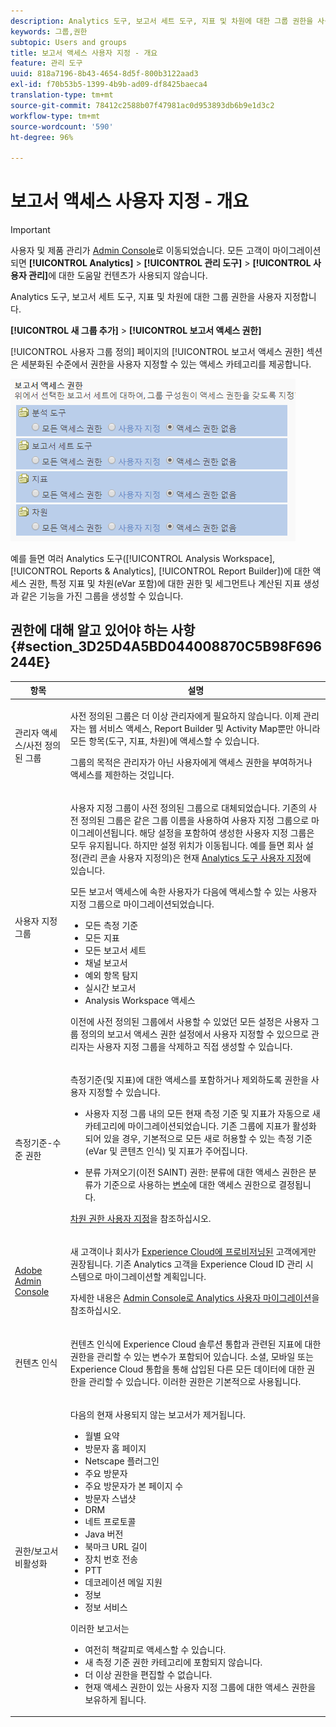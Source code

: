 ```yaml
---
description: Analytics 도구, 보고서 세트 도구, 지표 및 차원에 대한 그룹 권한을 사용자 지정합니다.
keywords: 그룹,권한
subtopic: Users and groups
title: 보고서 액세스 사용자 지정 - 개요
feature: 관리 도구
uuid: 818a7196-8b43-4654-8d5f-800b3122aad3
exl-id: f70b53b5-1399-4b9b-ad09-df8425baeca4
translation-type: tm+mt
source-git-commit: 78412c2588b07f47981ac0d953893db6b9e1d3c2
workflow-type: tm+mt
source-wordcount: '590'
ht-degree: 96%

---
```


# 보고서 액세스 사용자 지정 - 개요

>[!IMPORTANT]
>
>사용자 및 제품 관리가 [Admin Console](https://helpx.adobe.com/kr/enterprise/using/admin-console.html)로 이동되었습니다. 모든 고객이 마이그레이션되면 **[!UICONTROL Analytics]** > **[!UICONTROL 관리 도구]** > **[!UICONTROL 사용자 관리]**&#x200B;에 대한 도움말 컨텐츠가 사용되지 않습니다.

Analytics 도구, 보고서 세트 도구, 지표 및 차원에 대한 그룹 권한을 사용자 지정합니다.

**[!UICONTROL 새 그룹 추가]** > **[!UICONTROL 보고서 액세스 권한]**

[!UICONTROL 사용자 그룹 정의] 페이지의 [!UICONTROL 보고서 액세스 권한] 섹션은 세분화된 수준에서 권한을 사용자 지정할 수 있는 액세스 카테고리를 제공합니다.

![](assets/report-access.png)

예를 들면 여러 Analytics 도구([!UICONTROL Analysis Workspace], [!UICONTROL Reports &amp; Analytics], [!UICONTROL Report Builder])에 대한 액세스 권한, 특정 지표 및 차원(eVar 포함)에 대한 권한 및 세그먼트나 계산된 지표 생성과 같은 기능을 가진 그룹을 생성할 수 있습니다.

## 권한에 대해 알고 있어야 하는 사항 {#section_3D25D4A5BD044008870C5B98F696244E}

<table id="table_DB7806E05E2040EC9A4CB7C3596879EC"> 
 <thead> 
  <tr> 
   <th colname="col1" class="entry"> 항목 </th> 
   <th colname="col2" class="entry"> 설명 </th> 
  </tr> 
 </thead>
 <tbody> 
  <tr> 
   <td colname="col1"> <p>관리자 액세스/사전 정의된 그룹 </p> </td> 
   <td colname="col2"> <p> 사전 정의된 그룹은 더 이상 관리자에게 필요하지 않습니다. 이제 관리자는 웹 서비스 액세스, Report Builder 및 Activity Map뿐만 아니라 모든 항목(도구, 지표, 차원)에 액세스할 수 있습니다. </p> <p>그룹의 목적은 관리자가 아닌 사용자에게 액세스 권한을 부여하거나 액세스를 제한하는 것입니다. </p> </td> 
  </tr> 
  <tr> 
   <td colname="col1"> <p>사용자 지정 그룹 </p> </td> 
   <td colname="col2"> <p> 사용자 지정 그룹이 사전 정의된 그룹으로 대체되었습니다. 기존의 사전 정의된 그룹은 같은 그룹 이름을 사용하여 사용자 지정 그룹으로 마이그레이션됩니다. 해당 설정을 포함하여 생성한 사용자 지정 그룹은 모두 유지됩니다. 하지만 설정 위치가 이동됩니다. 예를 들면 회사 설정(관리 콘솔 사용자 지정의)은 현재 <a href="/help/admin/user-management2/c-customize-report-access/groups-analytics-tools.md"> Analytics 도구 사용자 지정</a>에 있습니다. </p> <p> <span class="term"> 모든 보고서 액세스</span>에 속한 사용자가 다음에 액세스할 수 있는 사용자 지정 그룹으로 마이그레이션되었습니다. </p> 
    <ul id="ul_7E1B443DEEF7452E85FEB30CA0BBC8BE"> 
     <li id="li_A510C2A4129340E0AB08EEBDBE4AEAD9">모든 측정 기준 </li> 
     <li id="li_8BA1D7A2527C4F10AC93108B9E87F418">모든 지표 </li> 
     <li id="li_265830A2C6B94AF28720DA99980EAA51">모든 보고서 세트 </li> 
     <li id="li_685B99DEAB814D7B9C11B14AA4CB8CD4">채널 보고서 </li> 
     <li id="li_B35420302AAB42509BD6AF0FA6349BF8">예외 항목 탐지 </li> 
     <li id="li_3787E4696C454D3ABD1D75F6C282A9A2">실시간 보고서 </li> 
     <li id="li_3797DF9C40D1426588819116362962F5">Analysis Workspace 액세스 </li> 
    </ul> <p>이전에 사전 정의된 그룹에서 사용할 수 있었던 모든 설정은 사용자 그룹 정의<span class="wintitle">의 </span>보고서 액세스 권한</a> 설정에서 사용자 지정할 수 있으므로 관리자는 사용자 지정 그룹을 삭제하고 직접 생성할 수 있습니다. </p> </td> 
  </tr> 
  <tr> 
   <td colname="col1"> <p>측정기준-수준 권한 </p> </td> 
   <td colname="col2"> <p>측정기준(및 지표)에 대한 액세스를 포함하거나 제외하도록 권한을 사용자 지정할 수 있습니다. </p> 
    <ul id="ul_DA5A54223673474E9151AF979DA50659"> 
     <li id="li_C3E82F7BC07A4F2F83A85D3D511292CC"> <p>사용자 지정 그룹 내의 모든 현재 측정 기준 및 지표가 자동으로 새 카테고리에 마이그레이션되었습니다. 기존 그룹에 지표가 활성화되어 있을 경우, 기본적으로 모든 새로 허용할 수 있는 측정 기준(eVar 및 콘텐츠 인식) 및 지표가 주어집니다. </p> </li> 
     <li id="li_CC56F9181CC14AB59318628E72F2E8C9"> 분류 가져오기(이전 SAINT) 권한: 분류에 대한 액세스 권한은 분류가 기준으로 사용하는 <a href="https://docs.adobe.com/content/help/ko-KR/analytics/components/classifications/c-classifications.html">변수</a>에 대한 액세스 권한으로 결정됩니다.  </li> 
    </ul> <p><a href="/help/admin/user-management2/c-customize-report-access/groups-dimensions.md"> 차원 권한 사용자 지정</a>을 참조하십시오. </p> </td> 
  </tr> 
  <tr> 
   <td colname="col1"> <p><a href="https://helpx.adobe.com/enterprise/using/admin-console.html"> Adobe Admin Console</a> </p> </td> 
   <td colname="col2"> <p>새 고객이나 회사가 <a href="https://docs.adobe.com/content/help/ko-KR/core-services/interface/about-core-services/core-services.html">Experience Cloud에 프로비저닝된</a> 고객에게만 권장됩니다. 기존 <span class="keyword">Analytics</span> 고객을 <span class="keyword">Experience Cloud</span> ID 관리 시스템으로 마이그레이션할 계획입니다. </p> <p>자세한 내용은 <a href="https://docs.adobe.com/content/help/ko-KR/analytics/admin/user-product-management/user-management/migrate-users/c-migration-tool.html"> Admin Console로 Analytics 사용자 마이그레이션</a>을 참조하십시오. </p> </td> 
  </tr> 
  <tr> 
   <td colname="col1"> <p>컨텐츠 인식 </p> </td> 
   <td colname="col2"> <p>컨텐츠 인식에 Experience Cloud 솔루션 통합과 관련된 지표에 대한 권한을 관리할 수 있는 변수가 포함되어 있습니다. <span class="keyword">소셜</span>, <span class="keyword">모바일</span> 또는 <span class="keyword">Experience Cloud</span> 통합을 통해 삽입된 다른 모든 데이터에 대한 권한을 관리할 수 있습니다. 이러한 권한은 기본적으로 사용됩니다. </p> </td> 
  </tr> 
  <tr> 
   <td colname="col1"> <p>권한/보고서 비활성화 </p> </td> 
   <td colname="col2"> <p>다음의 현재 사용되지 않는 보고서가 제거됩니다. </p> 
    <ul id="ul_C0415CFF0562472297272EC58ECC0774"> 
     <li id="li_62B1CE33B1454987B878B321EB40D62E">월별 요약 </li> 
     <li id="li_71CD776D212540A18F9B083D2E11A296">방문자 홈 페이지 </li> 
     <li id="li_406200AD68C74D11B5F53988A4E76A68">Netscape 플러그인 </li> 
     <li id="li_A124637D69C94C78921C8B028D890541">주요 방문자 </li> 
     <li id="li_5C26FF95371B4F3080FF75C7F8DE0F72">주요 방문자가 본 페이지 수 </li> 
     <li id="li_E7E262BD0CF64E16B838F995F6A13B8A">방문자 스냅샷 </li> 
     <li id="li_0EDC74625C0D4B1A992FCA49B648E4C0">DRM </li> 
     <li id="li_ACC92E6EA188409486E7C943F26B9DAC">네트 프로토콜 </li> 
     <li id="li_6E18C4D12377416A8124BBD13164B03A">Java 버전 </li> 
     <li id="li_1599265E59EF4F34BB406356410C9E68">북마크 URL 길이 </li> 
     <li id="li_3035442010984C409089B21E03DB7BCC">장치 번호 전송 </li> 
     <li id="li_6B2163ED8FC84EBF933D97A504B4D527">PTT </li> 
     <li id="li_0EB8A4A7619B45DF87109B183A7C69C8">데코레이션 메일 지원 </li> 
     <li id="li_989FAC662F7344E6BDDC517B79D4581E">정보 </li> 
     <li id="li_F1FB7F8E415443F3B63F6D11D59A04AB">정보 서비스 </li> 
    </ul> <p>이러한 보고서는 </p> 
    <ul id="ul_F71505C59F734EA9B541BF8AB9F9388F"> 
     <li id="li_7D461907B895447280E69CF1520DF47C">여전히 책갈피로 액세스할 수 있습니다. </li> 
     <li id="li_27BA2DD6BA4C446FBAA06B6C76CD171F">새 측정 기준 권한 카테고리에 포함되지 않습니다. </li> 
     <li id="li_504E9D8421714406A0F37DEF1E10E34B">더 이상 권한을 편집할 수 없습니다. </li> 
     <li id="li_0022E8DCA07344C793847E8282EFBEEF">현재 액세스 권한이 있는 사용자 지정 그룹에 대한 액세스 권한을 보유하게 됩니다. </li> 
    </ul> </td> 
  </tr> 
 </tbody> 
</table>
